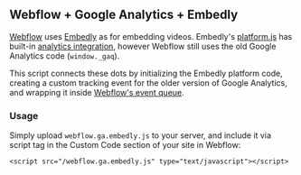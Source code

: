 ## Webflow + Google Analytics + Embedly

[Webflow](https://webflow.com) uses [Embedly](http://embed.ly/) as for embedding videos. Embedly's [platform.js](http://docs.embed.ly/v1.0/docs/platformjs) has built-in [analytics integration](http://docs.embed.ly/docs/integrations), however Webflow still uses the old Google Analytics code (```window._gaq```).

This script connects these dots by initializing the Embedly platform code, creating a custom tracking event for the older version of Google Analytics, and wrapping it inside [Webflow's event queue](https://forum.webflow.com/t/webflow-js-and-jquery-plugins/907).

### Usage

Simply upload ```webflow.ga.embedly.js``` to your server, and include it via script tag in the Custom Code section of your site in Webflow:

```<script src="/webflow.ga.embedly.js" type="text/javascript"></script>```
